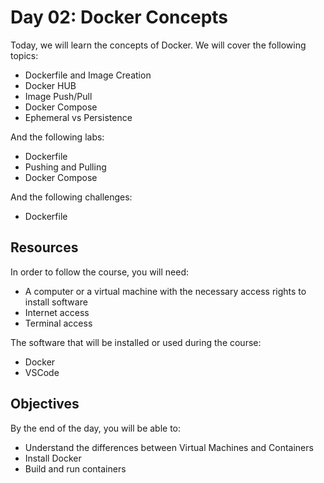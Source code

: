 # Day 02: Docker Concepts

Today, we will learn the concepts of Docker. We will cover the following topics:

- Dockerfile and Image Creation
- Docker HUB
- Image Push/Pull
- Docker Compose
- Ephemeral vs Persistence

And the following labs:

- Dockerfile
- Pushing and Pulling
- Docker Compose

And the following challenges:

- Dockerfile

## Resources

In order to follow the course, you will need:

- A computer or a virtual machine with the necessary access rights to install software
- Internet access
- Terminal access

The software that will be installed or used during the course:

- Docker
- VSCode

## Objectives

By the end of the day, you will be able to:

- Understand the differences between Virtual Machines and Containers
- Install Docker
- Build and run containers
